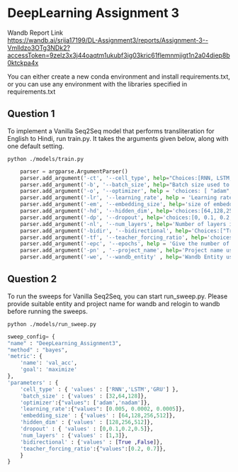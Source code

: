 # DeepLearning Assignment 3
Wandb Report Link \
https://wandb.ai/srija17199/DL-Assignment3/reports/Assignment-3--Vmlldzo3OTg3NDk2?accessToken=9zelz3x3j44oaqtm1ukubf3ig03kric61flemnmjigt1n2a04diep8b0ktckpa4x

You can either create a new conda environment and install requirements.txt, or you can use any environment with the libraries specified in requirements.txt

## Question 1
To implement a Vanilla Seq2Seq model that performs transliteration for English to Hindi, run train.py. It takes the arguments given below, along with one default setting.

```
python ./models/train.py
```

```python
    parser = argparse.ArgumentParser()
    parser.add_argument('-ct', '--cell_type', help="Choices:[RNN, LSTM, GRU]", type=str, default='GRU')
    parser.add_argument('-b', '--batch_size', help="Batch size used to train neural network.", type=int, default=128)
    parser.add_argument('-o', '--optimizer', help = 'choices: [ "adam", "nadam"]', type=str, default = 'adam')
    parser.add_argument('-lr', '--learning_rate', help = 'Learning rate used to optimize model parameters', type=float, default=2e-4)
    parser.add_argument('-em', '--embedding_size', help='size of embedding', type=int, default=512)
    parser.add_argument('-hd', '--hidden_dim', help='choices:[64,128,256,512]',type=int, default=512)
    parser.add_argument('-dp', '--dropout', help='choices:[0, 0.1, 0.2, 0.3]',type=float, default=0.2)
    parser.add_argument('-nl', '--num_layers', help='Number of layers in network: [1,3,5]',type=int, default=3)
    parser.add_argument('-bidir', '--bidirectional', help='Choices:["True","False"]',type=bool, default=False)
    parser.add_argument('-tf', '--teacher_forcing_ratio', help='choices:[0,0.2,0.3,0.5,0.7]',type=float, default=0.7)
    parser.add_argument('-epc', '--epochs', help = 'Give the number of epochs - ideal between 20 to 30', default = 30)
    parser.add_argument('-pn' , '--project_name', help='Project name used to track experiments in Weights & Biases dashboard' , type=str, default='CS6910_Assignment3_Q1')
    parser.add_argument('-we', '--wandb_entity' , help='Wandb Entity used to track experiments in the Weights & Biases dashboard.' , type=str, default='srija17199')
```

## Question 2
To run the sweeps for Vanilla Seq2Seq, you can start run_sweep.py. Please provide suitable entity and project name for wandb and relogin to wandb before running the sweeps.

```
python ./models/run_sweep.py
```

```python
sweep_config= {
"name" : "DeepLearning_Assignment3",
"method" : "bayes",
'metric': {
    'name': 'val_acc',
    'goal': 'maximize'
},
'parameters' : {
    'cell_type' : { 'values' : ['RNN','LSTM','GRU'] },
    'batch_size' : {'values' : [32,64,128]},
    'optimizer':{"values": ['adam','nadam']},
    'learning_rate':{"values": [0.005, 0.0002, 0.0005]},
    'embedding_size' : {'values' : [64,128,256,512]},
    'hidden_dim' : {'values' : [128,256,512]},
    'dropout' : { 'values' : [0,0.1,0.2,0.5]},
    'num_layers' : {'values' : [1,3]},
    'bidirectional' : {'values' : [True ,False]},
    'teacher_forcing_ratio':{"values":[0.2, 0.7]},
    }
}
```
